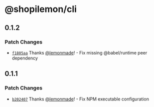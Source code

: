 # @shopilemon/cli

## 0.1.2

### Patch Changes

- [`f1805aa`](https://github.com/lemonmade/ui-extensions-test/commit/f1805aacbdb07a8cb83eb05ec039486f942d947e) Thanks [@lemonmade](https://github.com/lemonmade)! - Fix missing @babel/runtime peer dependency

## 0.1.1

### Patch Changes

- [`b202407`](https://github.com/lemonmade/ui-extensions-test/commit/b2024073d941eafc6b2dee7f686046629adb218b) Thanks [@lemonmade](https://github.com/lemonmade)! - Fix NPM executable configuration
